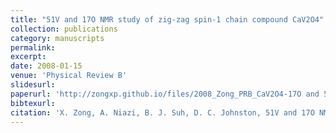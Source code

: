 ```yaml
---
title: "51V and 17O NMR study of zig-zag spin-1 chain compound CaV2O4"
collection: publications
category: manuscripts
permalink:
excerpt:
date: 2008-01-15
venue: 'Physical Review B'
slidesurl:
paperurl: 'http://zongxp.github.io/files/2008_Zong_PRB_CaV2O4-17O and 51V NMR for the zigzag spin-1 chain compound CaV2O4.pdf'
bibtexurl:
citation: 'X. Zong, A. Niazi, B. J. Suh, D. C. Johnston, 51V and 17O NMR study of zig-zag spin-1 chain compound CaV2O4, Phys. Rev. B 77, 014412 (2008).'
---
```

